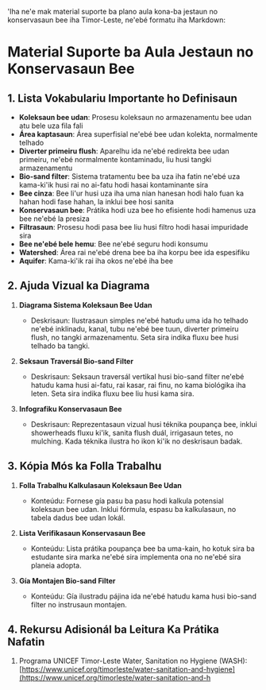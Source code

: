 'Iha ne'e mak material suporte ba plano aula kona-ba jestaun no konservasaun bee iha Timor-Leste, ne'ebé formatu iha Markdown:

# Material Suporte ba Aula Jestaun no Konservasaun Bee

## 1. Lista Vokabulariu Importante ho Definisaun

- **Koleksaun bee udan**: Prosesu koleksaun no armazenamentu bee udan atu bele uza fila fali
- **Área kaptasaun**: Área superfisial ne'ebé bee udan kolekta, normalmente telhado
- **Diverter primeiru flush**: Aparelhu ida ne'ebé redirekta bee udan primeiru, ne'ebé normalmente kontaminadu, liu husi tangki armazenamentu
- **Bio-sand filter**: Sistema tratamentu bee ba uza iha fatin ne'ebé uza kama-ki'ik husi rai no ai-fatu hodi hasai kontaminante sira
- **Bee cinza**: Bee li'ur husi uza iha uma nian hanesan hodi halo fuan ka hahan hodi fase hahan, la inklui bee hosi sanita
- **Konservasaun bee**: Prátika hodi uza bee ho efisiente hodi hamenus uza bee ne'ebé la presiza
- **Filtrasaun**: Prosesu hodi pasa bee liu husi filtro hodi hasai impuridade sira
- **Bee ne'ebé bele hemu**: Bee ne'ebé seguru hodi konsumu
- **Watershed**: Área rai ne'ebé drena bee ba iha korpu bee ida espesifiku
- **Aquifer**: Kama-ki'ik rai iha okos ne'ebé iha bee

## 2. Ajuda Vizual ka Diagrama

1. **Diagrama Sistema Koleksaun Bee Udan**
   - Deskrisaun: Ilustrasaun simples ne'ebé hatudu uma ida ho telhado ne'ebé inklinadu, kanal, tubu ne'ebé bee tuun, diverter primeiru flush, no tangki armazenamentu. Seta sira indika fluxu bee husi telhado ba tangki.

2. **Seksaun Traversál Bio-sand Filter**
   - Deskrisaun: Seksaun traversál vertikal husi bio-sand filter ne'ebé hatudu kama husi ai-fatu, rai kasar, rai finu, no kama biológika iha leten. Seta sira indika fluxu bee liu husi kama sira.

3. **Infografiku Konservasaun Bee**
   - Deskrisaun: Reprezentasaun vizual husi téknika poupança bee, inklui showerheads fluxu ki'ik, sanita flush duál, irrigasaun tetes, no mulching. Kada téknika ilustra ho ikon ki'ik no deskrisaun badak.

## 3. Kópia Mós ka Folla Trabalhu

1. **Folla Trabalhu Kalkulasaun Koleksaun Bee Udan**
   - Konteúdu: Fornese gía pasu ba pasu hodi kalkula potensial koleksaun bee udan. Inklui fórmula, espasu ba kalkulasaun, no tabela dadus bee udan lokál.

2. **Lista Verifikasaun Konservasaun Bee**
   - Konteúdu: Lista prátika poupança bee ba uma-kain, ho kotuk sira ba estudante sira marka ne'ebé sira implementa ona no ne'ebé sira planeia adopta.

3. **Gía Montajen Bio-sand Filter**
   - Konteúdu: Gía ilustradu pájina ida ne'ebé hatudu kama husi bio-sand filter no instrusaun montajen.

## 4. Rekursu Adisionál ba Leitura Ka Prátika Nafatin

1. Programa UNICEF Timor-Leste Water, Sanitation no Hygiene (WASH): [https://www.unicef.org/timorleste/water-sanitation-and-hygiene](https://www.unicef.org/timorleste/water-sanitation-and-h